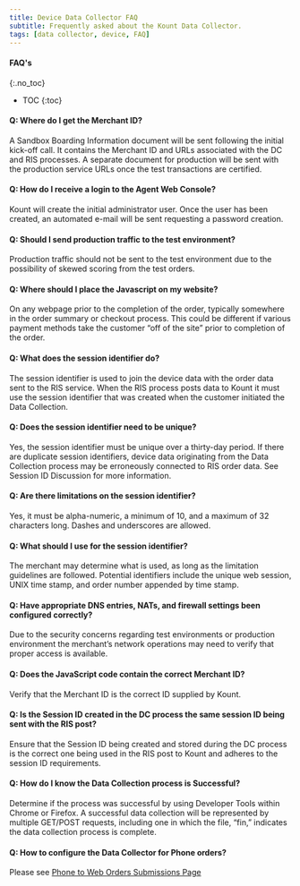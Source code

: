 ```yaml
---
title: Device Data Collector FAQ 
subtitle: Frequently asked about the Kount Data Collector. 
tags: [data collector, device, FAQ]
---
```


#### FAQ's
{:.no_toc}
* TOC
{:toc}


#### Q: Where do I get the Merchant ID?
A Sandbox Boarding Information document will be sent following the initial kick-off call. It contains the Merchant ID and URLs associated with the DC and RIS processes. A separate document for production will be sent with the production service URLs once the test transactions are certified.

#### Q: How do I receive a login to the Agent Web Console?
Kount will create the initial administrator user. Once the user has been created, an automated e-mail will be sent requesting a password creation.

#### Q: Should I send production traffic to the test environment?
Production traffic should not be sent to the test environment due to the possibility of skewed scoring from the test orders.

#### Q: Where should I place the Javascript on my website?
On any webpage prior to the completion of the order, typically somewhere in the order summary or checkout process. This could be different if various payment methods take the customer “off of the site” prior to completion of the order.

#### Q: What does the session identifier do?
The session identifier is used to join the device data with the order data sent to the RIS service. When the RIS process posts data to Kount it must use the session identifier that was created when the customer initiated the Data Collection.

#### Q: Does the session identifier need to be unique?
Yes, the session identifier must be unique over a thirty-day period. If there are duplicate session identifiers, device data originating from the Data Collection process may be erroneously connected to RIS order data. See Session ID Discussion for more information.

#### Q: Are there limitations on the session identifier?
Yes, it must be alpha-numeric, a minimum of 10, and a maximum of 32 characters long. Dashes and underscores are allowed.

#### Q: What should I use for the session identifier?
The merchant may determine what is used, as long as the limitation guidelines are followed. Potential identifiers include the unique web session, UNIX time stamp, and order number appended by time stamp.

#### Q: Have appropriate DNS entries, NATs, and firewall settings been configured correctly?
Due to the security concerns regarding test environments or production environment the merchant’s network operations may need to verify that proper access is available.

#### Q: Does the JavaScript code contain the correct Merchant ID?
Verify that the Merchant ID is the correct ID supplied by Kount.

#### Q: Is the Session ID created in the DC process the same session ID being sent with the RIS post?
Ensure that the Session ID being created and stored during the DC process is the correct one being used in the RIS post to Kount and adheres to the session ID requirements.

#### Q: How do I know the Data Collection process is Successful?
Determine if the process was successful by using Developer Tools within Chrome or Firefox. A successful data collection will be represented by multiple GET/POST requests, including one in which the file, “fin,” indicates the data collection process is complete.

#### Q: How to configure the Data Collector for Phone orders?
Please see [Phone to Web Orders Submissions Page](phonetoweb.html)</a>
